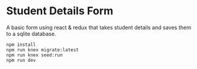 # Student Details Form

A basic form using react & redux that takes student details and saves them to a sqlite database.

```
npm install
npm run knex migrate:latest
npm run knex seed:run
npm run dev
```
